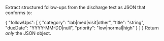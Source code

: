 Extract structured follow-ups from the discharge text as JSON that conforms to:

{
  "followUps": [
    { "category": "lab|med|visit|other",
      "title": "string",
      "dueDate": "YYYY-MM-DD|null",
      "priority": "low|normal|high" }
  ]
}
Return *only* the JSON object.
